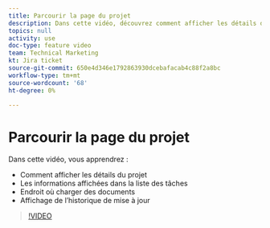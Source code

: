 ```yaml
---
title: Parcourir la page du projet
description: Dans cette vidéo, découvrez comment afficher les détails du projet, quelles informations s’affichent dans la liste des tâches, où télécharger des documents, comment afficher l’historique de mise à jour.
topics: null
activity: use
doc-type: feature video
team: Technical Marketing
kt: Jira ticket
source-git-commit: 650e4d346e1792863930dcebafacab4c88f2a8bc
workflow-type: tm+mt
source-wordcount: '68'
ht-degree: 0%

---
```


# Parcourir la page du projet

Dans cette vidéo, vous apprendrez :

* Comment afficher les détails du projet
* Les informations affichées dans la liste des tâches
* Endroit où charger des documents
* Affichage de l’historique de mise à jour

>[!VIDEO](https://video.tv.adobe.com/v/335085/?quality=12&learn=on)
